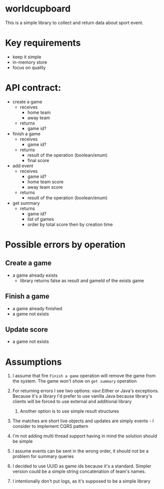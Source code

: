 # worldcupboard
This is a simple library to collect and return data about sport event.

# Key requirements
- keep it simple
- in-memory store
- focus on quality

# API contract:
 - create a game
   - receives
     - home team 
     - away team
   - returns
     - game id?
 - finish a game
   - receives
     - game id?
   - returns
     - result of the operation (boolean/enum)
     - final score
 - add event
   - receives
     - game id?
     - home team score
     - away team score
   - returns
     - result of the operation (boolean/enum)
 - get summary
   - returns
     - game id?
     - list of games
     - order by total score then by creation time

# Possible errors by operation
## Create a game
 - a game already exists
   - library returns false as result and gameId of the exists game

## Finish a game
 - a game already finished
 - a game not exists

## Update score
 - a game not exists

# Assumptions
1. I assume that fire `Finish a game` operation will remove the game from the system. The game won't show on `get summary` operation
2. For returning errors I see two options: vavr.Either or Java's exceptions. Because it's a library I'd prefer to use vanilla Java because library's clients will be forced to use external and additional library
   1. Another option is to use simple result structures
3. The matches are short live objects and updates are simply events - I consider to implement CQRS pattern 

4. I'm not adding multi thread support having in mind the solution should be simple
5. I assume events can be sent in the wrong order, it should not be a problem for summary queries
6. I decided to use UUID as game ids because it's a standard. Simpler version could be a simple string concatenation of team's names.
7. I intentionally don't put logs, as it's supposed to be a simple library

